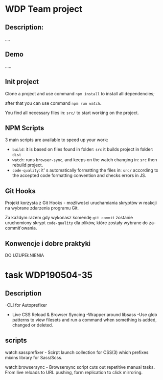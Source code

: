# WDP Team project

## Description:

....

## Demo

.....

## Init project

 Clone a project and use command `npm install` to install all dependencies;

after that you can use command `npm run watch`.

 You find all necessary files in:  `src/` to start working on the project.

## NPM Scripts

3 main scripts are available to speed up your work:

- `build`: it is based on files found in folder: `src` it builds project in folder: `dist`
- `watch`: runs `browser-sync`, and keeps on the watch changing in: `src` then rebuild project.
- `code-quality`: it' s automatically formatting the files in: `src/`
  according to the accepted code formatting convention and checks errors in JS.

## Git Hooks

Projekt korzysta z Git Hooks - możliwości uruchamiania skryptów w reakcji na wybrane zdarzenia programu Git.

Za każdym razem gdy wykonasz komendę `git commit` zostanie uruchomiony skrypt `code-quality`
dla plików, które zostały wybrane do za-commit'owania.

## Konwencje i dobre praktyki

DO UZUPEŁNIENIA

# task WDP190504-35

## Description

-CLI for Autoprefixer

- Live CSS Reload & Browser Syncing
  -Wrapper around libsass
  -Use glob patterns to view filesets and run a command when something is added, changed or deleted.

## scripts

watch:sassprefixer - Scirpt launch collection for CSS(3) which prefixes mixins library for Sass/Scss.

watch:browsersync - Browsersync script cuts out repetitive manual tasks. From live reloads to URL pushing, form replication to click mirroring.
